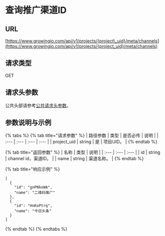 # 查询推广渠道ID

## URL

[https://www.growingio.com/api/v1/projects/{project\_uid}/meta/channels](https://www.growingio.com/api/v1/projects/{project_uid}/meta/channels)

## 请求类型

GET

## 请求头参数

公共头部请参考[公共请求头参数](../../authenticate.md)。

## 参数说明与示例

{% tabs %}
{% tab title="请求参数" %}
| 路径参数 | 类型 | 是否必传 | 说明 |
| :--- | :--- | :--- | :--- |
| project\_uid | string | 是 | 项目UID。 |
{% endtab %}

{% tab title="返回参数" %}
| 名称 | 类型 | 说明 |
| :--- | :--- | :--- |
| id | string | channel id，渠道ID。 |
| name | string | 渠道名称。 |
{% endtab %}

{% tab title="响应示例" %}
```text
[
  {
    "id": "gnPNkoWA",
    "name": "二维码推广"
  },
  {
    "id": "HnKoPtrq",
    "name": "今日头条"
  }
]
```
{% endtab %}
{% endtabs %}

